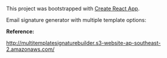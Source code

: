 This project was bootstrapped with [Create React App](https://github.com/facebook/create-react-app).

Email signature generator with multiple template options:

**Reference:**

http://multitemplatesignaturebuilder.s3-website-ap-southeast-2.amazonaws.com/
